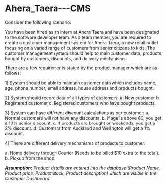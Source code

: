 # Ahera_Taera---CMS

Consider the following scenario:

You have been hired as an intern at Ahera Taera and have been designated to the software developer
team. As a team member, you are required to create a customer management system for Ahera Taera,
a new retail outlet focusing on a varied range of customers from senior citizens to kids. The customer
management system should help to main customer data, products bought by customers, discounts,
and delivery mechanisms.

There are a few requirements stated by the product manager which are as follows:

1] System should be able to maintain customer data which includes name, age, phone number,
email address, house address and products bought.

2] System should record data of all types of customers:
a. New customer
b. Registered customer
c. Registered customers who have bought products.

3] System can have different discount calculations as per customer:
a. Normal customers will not have any discounts.
b. If age is above 60, you get a 10% senior discount.
c. If products are brought on weekends, you get a 2% discount.
d. Customers from Auckland and Wellington will get a 1% discount.

4] There are different delivery mechanisms of products to customer:

a. Home delivery through Courier (Needs to be billed $10 extra to the total).
b. Pickup from the shop.


***Assumption:** Product details are entered into the database (Product Name, Product price, Product
stock, Product description) which are visible in the Customer Dashboard.*

